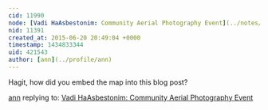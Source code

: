 ```yaml
---
cid: 11990
node: [Vadi HaAsbestonim: Community Aerial Photography Event](../notes/hagitkeysar/11-22-2014/vadi-haasbestonim-community-aerial-photography-event)
nid: 11391
created_at: 2015-06-20 20:49:04 +0000
timestamp: 1434833344
uid: 421543
author: [ann](../profile/ann)
---
```


Hagit, how did you embed the map into this blog post?

[ann](../profile/ann) replying to: [Vadi HaAsbestonim: Community Aerial Photography Event](../notes/hagitkeysar/11-22-2014/vadi-haasbestonim-community-aerial-photography-event)

